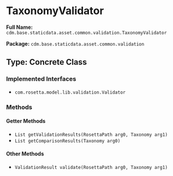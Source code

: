 # TaxonomyValidator

**Full Name:** `cdm.base.staticdata.asset.common.validation.TaxonomyValidator`

**Package:** `cdm.base.staticdata.asset.common.validation`

## Type: Concrete Class

### Implemented Interfaces

- `com.rosetta.model.lib.validation.Validator`

### Methods

#### Getter Methods

- `List getValidationResults(RosettaPath arg0, Taxonomy arg1)`
- `List getComparisonResults(Taxonomy arg0)`

#### Other Methods

- `ValidationResult validate(RosettaPath arg0, Taxonomy arg1)`

